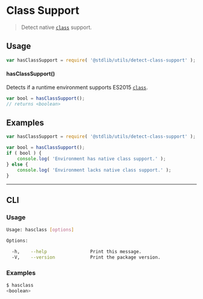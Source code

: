 # Class Support

> Detect native [`class`][class] support.


<section class="usage">

## Usage

``` javascript
var hasClassSupport = require( '@stdlib/utils/detect-class-support' );
```

#### hasClassSupport()

Detects if a runtime environment supports ES2015 [`class`][class].

``` javascript
var bool = hasClassSupport();
// returns <boolean>
```

</section>

<!-- /.usage -->


<section class="examples">

## Examples

``` javascript
var hasClassSupport = require( '@stdlib/utils/detect-class-support' );

var bool = hasClassSupport();
if ( bool ) {
    console.log( 'Environment has native class support.' );
} else {
    console.log( 'Environment lacks native class support.' );
}
```

</section>

<!-- /.examples -->


---

<section class="cli">

## CLI

<section class="usage">

### Usage

``` bash
Usage: hasclass [options]

Options:

  -h,    --help                Print this message.
  -V,    --version             Print the package version.
```

</section>

<!-- /.usage -->

<section class="examples">

### Examples

``` bash
$ hasclass
<boolean>
```

</section>

<!-- /.examples -->

</section>

<!-- /.cli -->


<section class="links">

[class]: https://developer.mozilla.org/en-US/docs/Web/JavaScript/Reference/Classes

</section>

<!-- /.links -->

